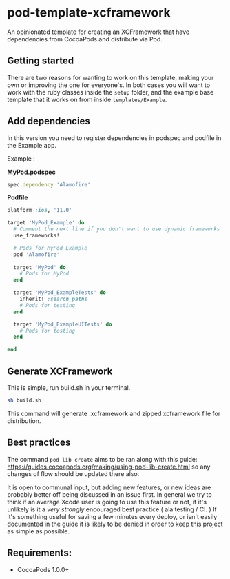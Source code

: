 pod-template-xcframework
============

An opinionated template for creating an XCFramework that have dependencies from CocoaPods and distribute via Pod. 



## Getting started

There are two reasons for wanting to work on this template, making your own or improving the one for everyone's. In both cases you will want to work with the ruby classes inside the `setup` folder, and the example base template that it works on from inside `templates/Example`. 



## Add dependencies

In this version you need to register dependencies in podspec and podfile in the Example app.



Example :



**MyPod.podspec**

```ruby
spec.dependency 'Alamofire' 
```



**Podfile**

```ruby
platform :ios, '11.0'

target 'MyPod_Example' do
  # Comment the next line if you don't want to use dynamic frameworks
  use_frameworks!

  # Pods for MyPod_Example
  pod 'Alamofire'
  
  target 'MyPod' do
    # Pods for MyPod
  end

  target 'MyPod_ExampleTests' do
    inherit! :search_paths
    # Pods for testing
  end

  target 'MyPod_ExampleUITests' do
    # Pods for testing
  end

end
```



## Generate XCFramework

This is simple, run build.sh in your terminal. 



```bash
sh build.sh
```



This command will generate .xcframework and zipped xcframework file for distribution.

## Best practices

The command `pod lib create` aims to be ran along with this guide: https://guides.cocoapods.org/making/using-pod-lib-create.html so any changes of flow should be updated there also.

It is open to communal input, but adding new features, or new ideas are probably better off being discussed in an issue first. In general we try to think if an average Xcode user is going to use this feature or not, if it's unlikely is it a _very strongly_ encouraged best practice ( ala testing / CI. ) If it's something useful for saving a few minutes every deploy, or isn't easily documented in the guide it is likely to be denied in order to keep this project as simple as possible.

## Requirements:

- CocoaPods 1.0.0+
